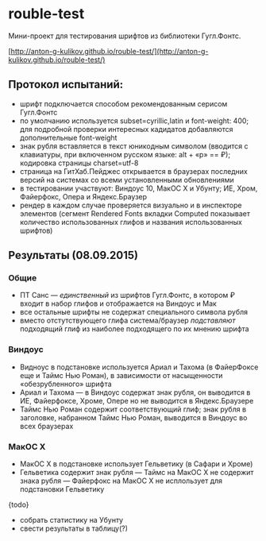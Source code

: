 # rouble-test
Мини-проект для тестирования шрифтов из библиотеки Гугл.Фонтс.

[http://anton-g-kulikov.github.io/rouble-test/](http://anton-g-kulikov.github.io/rouble-test/)

## Протокол испытаний:
- шрифт подключается способом рекомендованным серисом Гугл.Фонтс
- по умолчанию используется subset=cyrillic,latin и font-weight: 400; для подробной проверки интересных кадидатов добавляются дополнительные font-weight
- знак рубля вставляется в текст юникодным символом (вводится с клавиатуры, при включенном русском языке: alt + «р» == ₽); кодировка страницы charset=utf-8
- страница на ГитХаб.Пейджес открывается в браузерах последних версий на системах со всеми установленными обновлениями
- в тестировании участвуют: Виндоус 10, МакОС Х и Убунту; ИЕ, Хром, Файерфокс, Опера и Яндекс.Браузер
- рендер в каждом случае проверяется визуально и в инспекторе элементов (сегмент Rendered Fonts вкладки Computed показывает количество использованных глифов и названия использованных шрифтов)

## Результаты (08.09.2015)
### Общие
- ПТ Санс — _единственный_ из шрифтов Гугл.Фонтс, в котором ₽ входит в набор глифов и отображается на Виндоус и Мак
- все остальные шрифты не содержат специального символа рубля
- вместо отстутствующего глифа система/браузер _подставляют_ подходящий глиф из наиболее подходящего по их мнению шрифта

### Виндоус
- Видноус в подстановке используется Ариал и Тахома (в ФайерФоксе еще и Таймс Нью Роман), в зависимости от насыщенности «обезрубленного» шрифта
- Ариал и Тахома — в Виндоус содержат знак рубля, он выводится в ИЕ, Файерфоксе, Хроме, Опере но не выводится в Яндекс.Браузере
- Таймс Нью Роман содержит соответствующий глиф; знак рубля в заголовке, набранном Таймс Нью Роман, выводится в Виндоус во всех браузерах

### МакОС Х
- МакОС Х в подстановке использует Гельветику (в Сафари и Хроме)
- Гельветика содержит знак рубля
— Таймс на МакОС Х не содержит знака рубля
— Файерфокс на МакОС Х не исплользует для подстановки Гельветику

{todo}

- собрать статистику на Убунту
- свести результаты в таблицу(?)